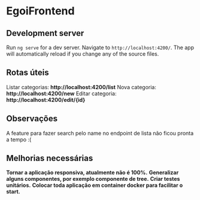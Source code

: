 # EgoiFrontend

## Development server

Run `ng serve` for a dev server. Navigate to `http://localhost:4200/`. The app will automatically reload if you change any of the source files.

## Rotas úteis

Listar categorias: **http://localhost:4200/list**
Nova categoria: **http://localhost:4200/new**
Editar categoria: **http://localhost:4200/edit/{id}**


## Observações

A feature para fazer search pelo name no endpoint de lista não ficou pronta a tempo :(

## Melhorias necessárias

**Tornar a aplicação responsiva, atualmente não é 100%.**
**Generalizar alguns componentes, por exemplo componente de tree.**
**Criar testes unitários.**
**Colocar toda aplicação em container docker para facilitar o start.**

